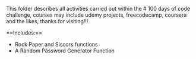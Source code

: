 This folder describes all activities carried out within the # 100 days of code challenge, courses may include udemy projects, freecodecamp, coursera and the likes, thanks for visiting!!!

==Includes:==

* Rock Paper and Siscors functions
* A Random Password Generator Function


